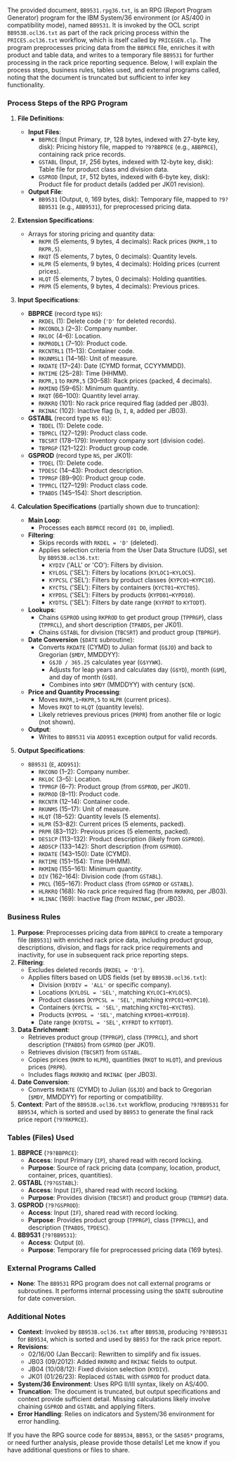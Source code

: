 The provided document, `BB9531.rpg36.txt`, is an RPG (Report Program Generator) program for the IBM System/36 environment (or AS/400 in compatibility mode), named `BB9531`. It is invoked by the OCL script `BB953B.ocl36.txt` as part of the rack pricing process within the `PRICES.ocl36.txt` workflow, which is itself called by `PRICEGEN.clp`. The program preprocesses pricing data from the `BBPRCE` file, enriches it with product and table data, and writes to a temporary file `BB9531` for further processing in the rack price reporting sequence. Below, I will explain the process steps, business rules, tables used, and external programs called, noting that the document is truncated but sufficient to infer key functionality.

### Process Steps of the RPG Program

1. **File Definitions**:
   - **Input Files**:
     - `BBPRCE` (Input Primary, `IP`, 128 bytes, indexed with 27-byte key, disk): Pricing history file, mapped to `?9?BBPRCE` (e.g., `ABBPRCE`), containing rack price records.
     - `GSTABL` (Input, `IF`, 256 bytes, indexed with 12-byte key, disk): Table file for product class and division data.
     - `GSPROD` (Input, `IF`, 512 bytes, indexed with 6-byte key, disk): Product file for product details (added per JK01 revision).
   - **Output File**:
     - `BB9531` (Output, `O`, 169 bytes, disk): Temporary file, mapped to `?9?BB9531` (e.g., `ABB9531`), for preprocessed pricing data.

2. **Extension Specifications**:
   - Arrays for storing pricing and quantity data:
     - `RKPR` (5 elements, 9 bytes, 4 decimals): Rack prices (`RKPR,1` to `RKPR,5`).
     - `RKQT` (5 elements, 7 bytes, 0 decimals): Quantity levels.
     - `HLPR` (5 elements, 9 bytes, 4 decimals): Holding prices (current prices).
     - `HLQT` (5 elements, 7 bytes, 0 decimals): Holding quantities.
     - `PRPR` (5 elements, 9 bytes, 4 decimals): Previous prices.

3. **Input Specifications**:
   - **BBPRCE** (record type `NS`):
     - `RKDEL` (1): Delete code (`'D'` for deleted records).
     - `RKCONOL3` (2–3): Company number.
     - `RKLOC` (4–6): Location.
     - `RKPRODL1` (7–10): Product code.
     - `RKCNTRL1` (11–13): Container code.
     - `RKUNMSL1` (14–16): Unit of measure.
     - `RKDATE` (17–24): Date (CYMD format, CCYYMMDD).
     - `RKTIME` (25–28): Time (HHMM).
     - `RKPR,1` to `RKPR,5` (30–58): Rack prices (packed, 4 decimals).
     - `RKMINQ` (59–65): Minimum quantity.
     - `RKQT` (66–100): Quantity level array.
     - `RKRKRQ` (101): No rack price required flag (added per JB03).
     - `RKINAC` (102): Inactive flag (`b`, `I`, `B`, added per JB03).
   - **GSTABL** (record type `NS 01`):
     - `TBDEL` (1): Delete code.
     - `TBPRCL` (127–129): Product class code.
     - `TBCSRT` (178–179): Inventory company sort (division code).
     - `TBPRGP` (121–122): Product group code.
   - **GSPROD** (record type `NS`, per JK01):
     - `TPDEL` (1): Delete code.
     - `TPDESC` (14–43): Product description.
     - `TPPRGP` (89–90): Product group code.
     - `TPPRCL` (127–129): Product class code.
     - `TPABDS` (145–154): Short description.

4. **Calculation Specifications** (partially shown due to truncation):
   - **Main Loop**:
     - Processes each `BBPRCE` record (`01 DO`, implied).
   - **Filtering**:
     - Skips records with `RKDEL = 'D'` (deleted).
     - Applies selection criteria from the User Data Structure (UDS), set by `BB953B.ocl36.txt`:
       - `KYDIV` ('ALL' or 'CO'): Filters by division.
       - `KYLOSL` ('SEL'): Filters by locations (`KYLOC1`–`KYLOC5`).
       - `KYPCSL` ('SEL'): Filters by product classes (`KYPC01`–`KYPC10`).
       - `KYCTSL` ('SEL'): Filters by containers (`KYCT01`–`KYCT05`).
       - `KYPDSL` ('SEL'): Filters by products (`KYPD01`–`KYPD10`).
       - `KYDTSL` ('SEL'): Filters by date range (`KYFRDT` to `KYTODT`).
   - **Lookups**:
     - Chains `GSPROD` using `RKPROD` to get product group (`TPPRGP`), class (`TPPRCL`), and short description (`TPABDS`, per JK01).
     - Chains `GSTABL` for division (`TBCSRT`) and product group (`TBPRGP`).
   - **Date Conversion** (`$DATE` subroutine):
     - Converts `RKDATE` (CYMD) to Julian format (`G$JD`) and back to Gregorian (`$MDY`, MMDDYY):
       - `G$JD / 365.25` calculates year (`G$YYWK`).
       - Adjusts for leap years and calculates day (`G$YD`), month (`G$M`), and day of month (`G$D`).
       - Combines into `$MDY` (MMDDYY) with century (`$CN`).
   - **Price and Quantity Processing**:
     - Moves `RKPR,1`–`RKPR,5` to `HLPR` (current prices).
     - Moves `RKQT` to `HLQT` (quantity levels).
     - Likely retrieves previous prices (`PRPR`) from another file or logic (not shown).
   - **Output**:
     - Writes to `BB9531` via `ADD951` exception output for valid records.

5. **Output Specifications**:
   - `BB9531` (`E`, `ADD951`):
     - `RKCONO` (1–2): Company number.
     - `RKLOC` (3–5): Location.
     - `TPPRGP` (6–7): Product group (from `GSPROD`, per JK01).
     - `RKPROD` (8–11): Product code.
     - `RKCNTR` (12–14): Container code.
     - `RKUNMS` (15–17): Unit of measure.
     - `HLQT` (18–52): Quantity levels (5 elements).
     - `HLPR` (53–82): Current prices (5 elements, packed).
     - `PRPR` (83–112): Previous prices (5 elements, packed).
     - `DES1CP` (113–132): Product description (likely from `GSPROD`).
     - `ABDSCP` (133–142): Short description (from `GSPROD`).
     - `RKDATE` (143–150): Date (CYMD).
     - `RKTIME` (151–154): Time (HHMM).
     - `RKMINQ` (155–161): Minimum quantity.
     - `DIV` (162–164): Division code (from `GSTABL`).
     - `PRCL` (165–167): Product class (from `GSPROD` or `GSTABL`).
     - `HLRKRQ` (168): No rack price required flag (from `RKRKRQ`, per JB03).
     - `HLINAC` (169): Inactive flag (from `RKINAC`, per JB03).

### Business Rules

1. **Purpose**: Preprocesses pricing data from `BBPRCE` to create a temporary file (`BB9531`) with enriched rack price data, including product group, descriptions, division, and flags for rack price requirements and inactivity, for use in subsequent rack price reporting steps.
2. **Filtering**:
   - Excludes deleted records (`RKDEL = 'D'`).
   - Applies filters based on UDS fields (set by `BB953B.ocl36.txt`):
     - Division (`KYDIV = 'ALL'` or specific company).
     - Locations (`KYLOSL = 'SEL'`, matching `KYLOC1`–`KYLOC5`).
     - Product classes (`KYPCSL = 'SEL'`, matching `KYPC01`–`KYPC10`).
     - Containers (`KYCTSL = 'SEL'`, matching `KYCT01`–`KYCT05`).
     - Products (`KYPDSL = 'SEL'`, matching `KYPD01`–`KYPD10`).
     - Date range (`KYDTSL = 'SEL'`, `KYFRDT` to `KYTODT`).
3. **Data Enrichment**:
   - Retrieves product group (`TPPRGP`), class (`TPPRCL`), and short description (`TPABDS`) from `GSPROD` (per JK01).
   - Retrieves division (`TBCSRT`) from `GSTABL`.
   - Copies prices (`RKPR` to `HLPR`), quantities (`RKQT` to `HLQT`), and previous prices (`PRPR`).
   - Includes flags `RKRKRQ` and `RKINAC` (per JB03).
4. **Date Conversion**:
   - Converts `RKDATE` (CYMD) to Julian (`G$JD`) and back to Gregorian (`$MDY`, MMDDYY) for reporting or compatibility.
5. **Context**: Part of the `BB953B.ocl36.txt` workflow, producing `?9?BB9531` for `BB9534`, which is sorted and used by `BB953` to generate the final rack price report (`?9?RKPRCE`).

### Tables (Files) Used

1. **BBPRCE** (`?9?BBPRCE`):
   - **Access**: Input Primary (`IP`), shared read with record locking.
   - **Purpose**: Source of rack pricing data (company, location, product, container, prices, quantities).
2. **GSTABL** (`?9?GSTABL`):
   - **Access**: Input (`IF`), shared read with record locking.
   - **Purpose**: Provides division (`TBCSRT`) and product group (`TBPRGP`) data.
3. **GSPROD** (`?9?GSPROD`):
   - **Access**: Input (`IF`), shared read with record locking.
   - **Purpose**: Provides product group (`TPPRGP`), class (`TPPRCL`), and description (`TPABDS`, `TPDESC`).
4. **BB9531** (`?9?BB9531`):
   - **Access**: Output (`O`).
   - **Purpose**: Temporary file for preprocessed pricing data (169 bytes).

### External Programs Called

- **None**: The `BB9531` RPG program does not call external programs or subroutines. It performs internal processing using the `$DATE` subroutine for date conversion.

### Additional Notes

- **Context**: Invoked by `BB953B.ocl36.txt` after `BB953B`, producing `?9?BB9531` for `BB9534`, which is sorted and used by `BB953` for the rack price report.
- **Revisions**:
  - 02/16/00 (Jan Beccari): Rewritten to simplify and fix issues.
  - JB03 (09/2012): Added `RKRKRQ` and `RKINAC` fields to output.
  - JB04 (10/08/12): Fixed division selection (`KYDIV`).
  - JK01 (01/26/23): Replaced `GSTABL` with `GSPROD` for product data.
- **System/36 Environment**: Uses RPG II/III syntax, likely on AS/400.
- **Truncation**: The document is truncated, but output specifications and context provide sufficient detail. Missing calculations likely involve chaining `GSPROD` and `GSTABL` and applying filters.
- **Error Handling**: Relies on indicators and System/36 environment for error handling.

If you have the RPG source code for `BB9534`, `BB953`, or the `SA505*` programs, or need further analysis, please provide those details! Let me know if you have additional questions or files to share.